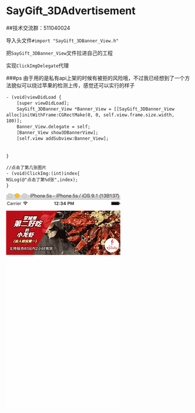 # SayGift_3DAdvertisement

##技术交流群：511040024

导入头文件`#import "SayGift_3DBanner_View.h"`

把`SayGift_3DBanner_View`文件拉进自己的工程

实现`ClickImgDelegate`代理

###ps
    由于用的是私有api上架的时候有被拒的风险哦，不过我已经想到了一个方法貌似可以绕过苹果的检测上传，感觉还可以实行的样子

```    
- (void)viewDidLoad {
    [super viewDidLoad];
    SayGift_3DBanner_View *Banner_View = [[SayGift_3DBanner_View alloc]initWithFrame:CGRectMake(0, 0, self.view.frame.size.width, 180)];
    Banner_View.delegate = self;
    [Banner_View show3DBannerView];
    [self.view addSubview:Banner_View];


}
 ```

```
//点击了第几张图片
- (void)ClickImg:(int)index{
NSLog(@"点击了第%d张",index);
}
```
 
 ![(SayGift_3DAdvertisement)](https://github.com/AllLuckly/SayGift_3DAdvertisement/blob/master/3D.gif?raw=true)
